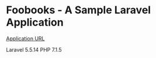# Foobooks - A Sample Laravel Application

[Application URL](http://foobooks.createlaunch.com/)

Laravel 5.5.14
PHP 7.1.5

